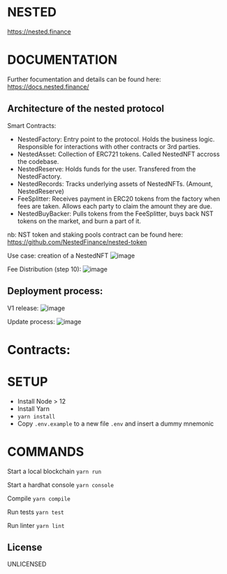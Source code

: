 # NESTED
https://nested.finance

# DOCUMENTATION
Further focumentation and details can be found here: https://docs.nested.finance/
## Architecture of the nested protocol

Smart Contracts:
- NestedFactory: Entry point to the protocol. Holds the business logic. Responsible for interactions with other contracts or 3rd parties.
- NestedAsset: Collection of ERC721 tokens. Called NestedNFT accross the codebase.
- NestedReserve: Holds funds for the user. Transfered from the NestedFactory.
- NestedRecords: Tracks underlying assets of NestedNFTs. (Amount, NestedReserve) 
- FeeSplitter: Receives payment in ERC20 tokens from the factory when fees are taken. Allows each party to claim the amount they are due.
- NestedBuyBacker: Pulls tokens from the FeeSplitter, buys back NST tokens on the market, and burn a part of it.

nb: NST token and staking pools contract can be found here: https://github.com/NestedFinance/nested-token

Use case: creation of a NestedNFT
![image](https://user-images.githubusercontent.com/32484870/117845076-857c3580-b280-11eb-9bc7-8422b856ed92.png)

Fee Distribution (step 10):
![image](https://user-images.githubusercontent.com/32484870/117845162-962cab80-b280-11eb-9903-be91ccb41e2b.png)

## Deployment process:
V1 release: 
![image](https://user-images.githubusercontent.com/32484870/117845460-d9871a00-b280-11eb-985b-8a8243ce9ddb.png)

Update process:
![image](https://user-images.githubusercontent.com/32484870/117845522-ec99ea00-b280-11eb-85b3-e5e80451529f.png)

# Contracts:

# SETUP
- Install Node > 12
- Install Yarn
- `yarn install`
- Copy `.env.example` to a new file `.env` and insert a dummy mnemonic

# COMMANDS
Start a local blockchain
`yarn run`

Start a hardhat console
`yarn console`

Compile
`yarn compile`

Run tests
`yarn test`

Run linter
`yarn lint`

## License
UNLICENSED
